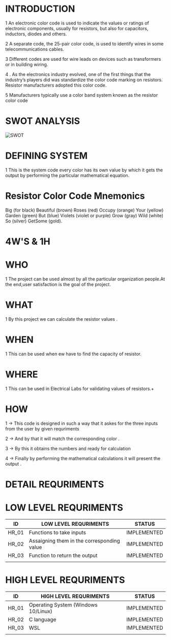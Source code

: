 # INTRODUCTION
   1 An electronic color code is used to indicate the values or ratings of electronic components, usually for resistors, but also for capacitors, inductors, diodes and others.
    
   2  A separate code, the 25-pair color code, is used to identify wires in some telecommunications cables.
   
   3  Different codes are used for wire leads on devices such as transformers or in building wiring.
   
   4 . As the electronics industry evolved, one of the first things that the industry’s players did was standardize the color code marking on resistors. Resistor manufacturers adopted this color code.
   
   5  Manufacturers typically use a color band system known as the resistor color code
   
   
  

   
   # SWOT ANALYSIS
   ![SWOT ](https://user-images.githubusercontent.com/98825305/153276766-15b2d773-c666-4eff-ad48-c455d0638f24.jpg)

     

   # DEFINING SYSTEM 
     
  
  1 This is the system code every color has its own value by which it gets the output by performing the particular mathematical equation.
  
   # Resistor Color Code Mnemonics
   Big (for black) Beautiful (brown) Roses (red) Occupy (orange) Your (yellow) Garden (green) But (blue) 
          Violets (violet or purple) Grow (gray) Wild (white) So (silver) GetSome (gold).
   
   # 4W'S & 1H 
   
  # WHO
     
   1 The project can be used almost by all the particular organization people.At the end,user satisfaction is the goal of the project.
     
   # WHAT
   
   1 By this project we can calculate the resistor values .
      
   # WHEN
   
   1 This can be used when ew have to find the capacity of resistor.
      
   # WHERE
   
   1  This can be used in Electrical Labs for validating values of resistors.+
      
   # HOW
   
   1 -> This code is designed in such a way that it askes for the three inputs from the user by given requriments 
   
   2 -> And by that it will match the corresponding color .
   
   3 -> By this it obtains the numbers and ready for calculation
   
   4 -> Finally by performing the mathematical calculations it will present the output .
 
 # DETAIL REQURIMENTS 
 
  
 # LOW LEVEL REQURIMENTS 
   
  |   ID   | LOW LEVEL REQURIMENTS  |                           STATUS     |
  |-------|------------------------|----------------------------------------|
  |  HR_01      |Functions to take inputs|                      IMPLEMENTED |                      
  |  HR_02    | Assaigning them in the corresponding value  |   IMPLEMENTED |                    
  |  HR_03    |   Function to return the output            |    IMPLEMENTED |         
  |      ||    
  
  
  
  # HIGH LEVEL REQURIMENTS 
  
  |   ID   | HIGH LEVEL REQURIMENTS  |                           STATUS     |
  |-------|------------------------|----------------------------------------|
  |  HR_01      |Operating System (Windows 10/Linux)|                      IMPLEMENTED |                      
  |  HR_02    |  C language |   IMPLEMENTED |                    
  |  HR_03    |   WSL          |    IMPLEMENTED |         
  |      ||                        
             
                         

  
   
   

  
       
